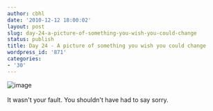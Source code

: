 ```yaml
---
author: cbhl
date: '2010-12-12 18:00:02'
layout: post
slug: day-24-a-picture-of-something-you-wish-you-could-change
status: publish
title: Day 24 - A picture of something you wish you could change
wordpress_id: '871'
categories:
- '30'
---
```


![image](http://blog.azuresky.ca/blog/wp-content/uploads/2010/12/wpid-1292044198782.jpg)\
\
It wasn't your fault. You shouldn't have had to say sorry.
